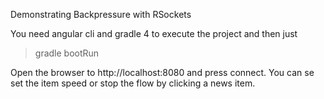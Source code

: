 Demonstrating Backpressure with RSockets

You need angular cli and gradle 4 to execute the project and then just

> gradle bootRun

Open the browser to http://localhost:8080 and press connect. You can se set the item speed or stop the flow by clicking a news item.